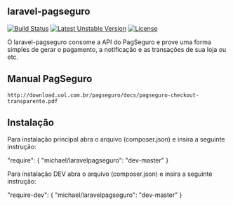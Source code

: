 ## laravel-pagseguro

[![Build Status](https://travis-ci.org/michaeldouglas/laravel-pagseguro.svg?branch=master)](https://travis-ci.org/michaeldouglas/laravel-pagseguro)
[![Latest Unstable Version](https://poser.pugx.org/leaphly/cart-bundle/v/unstable.svg)](//packagist.org/packages/michael/laravelpagseguro)
[![License](https://poser.pugx.org/leaphly/cart-bundle/license.svg)](https://packagist.org/packages/michael/laravelpagseguro)

O laravel-pagseguro consome a API do PagSeguro e prove uma forma 
simples de gerar o pagamento, a notificação e as transações de sua loja ou etc.

## Manual PagSeguro
    http://download.uol.com.br/pagseguro/docs/pagseguro-checkout-transparente.pdf

## Instalação

Para instalação principal abra o arquivo (composer.json) e insira a seguinte instrução:

"require": {
    "michael/laravelpagseguro": "dev-master"
}

Para instalação DEV abra o arquivo (composer.json) e insira a seguinte instrução:

"require-dev": {
    "michael/laravelpagseguro": "dev-master"
}